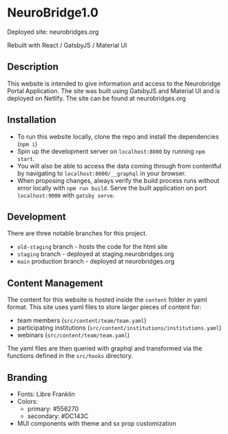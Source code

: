 # NeuroBridge1.0
Deployed site: neurobridges.org

Rebuilt with React / GatsbyJS / Material UI
## Description

This website is intended to give information and access to the Neurobridge Portal Application. The site was built using GatsbyJS and Material UI and is deployed on Netlify. The site can be found at neurobridges.org


## Installation

- To run this website locally, clone the repo and install the dependencies (`npm i`)
- Spin up the development server on `localhost:8000` by running `npm start`.
- You will also be able to access the data coming through from contentful by navigating to `localhost:8000/__graphql` in your browser.
- When proposing changes, always verify the build process runs without error locally with `npm run build`. Serve the built application on port `localhost:9000` with `gatsby serve`.

## Development

There are three notable branches for this project.
- `old-staging` branch - hosts the code for the html site
- `staging` branch - deployed at staging.neurobridges.org
- `main` production branch - deployed at neurobridges.org

## Content Management

The content for this website is hosted inside the `content` folder in yaml format. This site uses yaml files to store larger pieces of content for:
- team members (`src/content/team/team.yaml`)
- participating institutions (`src/content/institutions/institutions.yaml`)
- webinars (`src/content/team/team.yaml`)

The yaml files are then queried with graphql and transformed via the functions defined in the `src/hooks` directory.
## Branding

- Fonts: Libre Franklin
- Colors: 
  - primary: #556270
  - secondary: #DC143C
- MUI components with theme and sx prop customization